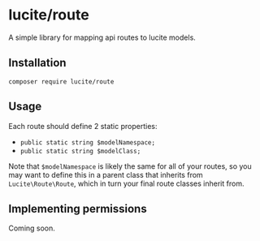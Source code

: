 # lucite/route

A simple library for mapping api routes to lucite models.


## Installation

`composer require lucite/route`

## Usage

Each route should define 2 static properties:

- `public static string $modelNamespace;`
- `public static string $modelClass;`

Note that `$modelNamespace` is likely the same for all of your routes, so you may want to define this in a parent class that inherits from `Lucite\Route\Route`, which in turn your final route classes inherit from.

## Implementing permissions

Coming soon.